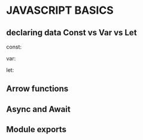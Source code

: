 # JAVASCRIPT  BASICS
## declaring data Const vs Var vs Let
const:

var:

let:


## Arrow functions

## Async and Await

## Module exports